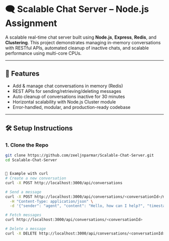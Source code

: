 # 🗨️ Scalable Chat Server – Node.js Assignment

A scalable real-time chat server built using **Node.js**, **Express**, **Redis**, and **Clustering**. This project demonstrates managing in-memory conversations with RESTful APIs, automated cleanup of inactive chats, and scalable performance using multi-core CPUs.

---

## 🚀 Features

- Add & manage chat conversations in memory (Redis)
- REST APIs for sending/retrieving/deleting messages
- Auto cleanup of conversations inactive for 30 minutes
- Horizontal scalability with Node.js Cluster module
- Error-handled, modular, and production-ready codebase

---

## 🛠️ Setup Instructions

### 1. Clone the Repo

```bash
git clone https://github.com/zeeljnparmar/Scalable-Chat-Server.git
cd Scalable-Chat-Server


🧪 Example with curl
# Create a new conversation
curl -X POST http://localhost:3000/api/conversations

# Send a message
curl -X POST http://localhost:3000/api/conversations/<conversationId>/messages \
  -H "Content-Type: application/json" \
  -d '{"sender": "agent", "content": "Hello, how can I help?", "timestamp": "2025-04-05T14:01:00Z"}'

# Fetch messages
curl http://localhost:3000/api/conversations/<conversationId>

# Delete a message
curl -X DELETE http://localhost:3000/api/conversations/<conversationId>/messages/<messageId>

